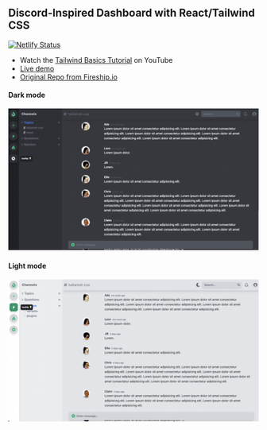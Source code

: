 ## Discord-Inspired Dashboard with React/Tailwind CSS

[![Netlify Status](https://api.netlify.com/api/v1/badges/e5670c2e-7a9f-4be2-955b-6bf8608ddc62/deploy-status)](https://app.netlify.com/sites/tailwind-dashboard-demo/deploys)

- Watch the [Tailwind Basics Tutorial]() on YouTube
- [Live demo](https://tailwind-dashboard-demo.netlify.app/)
- [Original Repo from Fireship.io](https://github.com/fireship-io/tailwind-dashboard)

#### Dark mode

![Dark mode](./dark-mode.png)

#### Light mode

![Light mode](./light-mode.png)
